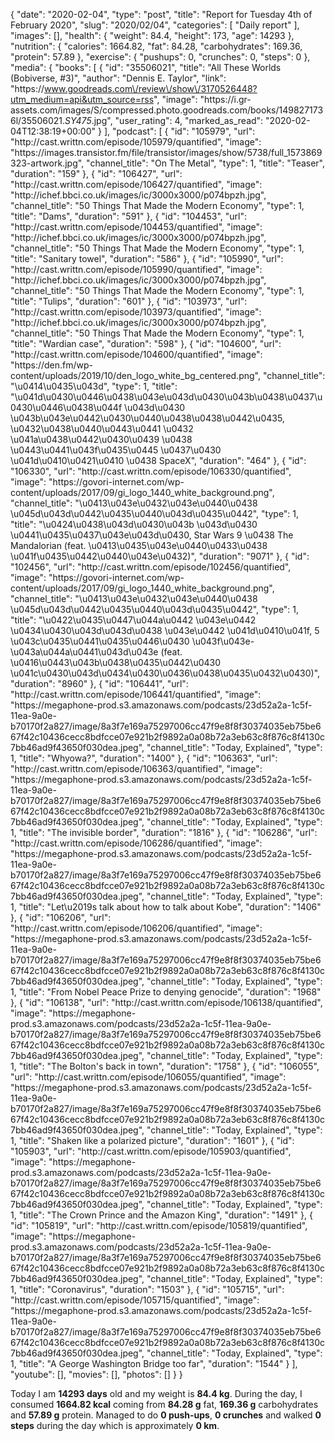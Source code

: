 {
    "date": "2020-02-04",
    "type": "post",
    "title": "Report for Tuesday 4th of February 2020",
    "slug": "2020\/02\/04",
    "categories": [
        "Daily report"
    ],
    "images": [],
    "health": {
        "weight": 84.4,
        "height": 173,
        "age": 14293
    },
    "nutrition": {
        "calories": 1664.82,
        "fat": 84.28,
        "carbohydrates": 169.36,
        "protein": 57.89
    },
    "exercise": {
        "pushups": 0,
        "crunches": 0,
        "steps": 0
    },
    "media": {
        "books": [
            {
                "id": "35506021",
                "title": "All These Worlds (Bobiverse, #3)",
                "author": "Dennis E. Taylor",
                "link": "https:\/\/www.goodreads.com\/review\/show\/3170526448?utm_medium=api&utm_source=rss",
                "image": "https:\/\/i.gr-assets.com\/images\/S\/compressed.photo.goodreads.com\/books\/1498271736l\/35506021._SY475_.jpg",
                "user_rating": 4,
                "marked_as_read": "2020-02-04T12:38:19+00:00"
            }
        ],
        "podcast": [
            {
                "id": "105979",
                "url": "http:\/\/cast.writtn.com\/episode\/105979\/quantified",
                "image": "https:\/\/images.transistor.fm\/file\/transistor\/images\/show\/5738\/full_1573869323-artwork.jpg",
                "channel_title": "On The Metal",
                "type": 1,
                "title": "Teaser",
                "duration": "159"
            },
            {
                "id": "106427",
                "url": "http:\/\/cast.writtn.com\/episode\/106427\/quantified",
                "image": "http:\/\/ichef.bbci.co.uk\/images\/ic\/3000x3000\/p074bpzh.jpg",
                "channel_title": "50 Things That Made the Modern Economy",
                "type": 1,
                "title": "Dams",
                "duration": "591"
            },
            {
                "id": "104453",
                "url": "http:\/\/cast.writtn.com\/episode\/104453\/quantified",
                "image": "http:\/\/ichef.bbci.co.uk\/images\/ic\/3000x3000\/p074bpzh.jpg",
                "channel_title": "50 Things That Made the Modern Economy",
                "type": 1,
                "title": "Sanitary towel",
                "duration": "586"
            },
            {
                "id": "105990",
                "url": "http:\/\/cast.writtn.com\/episode\/105990\/quantified",
                "image": "http:\/\/ichef.bbci.co.uk\/images\/ic\/3000x3000\/p074bpzh.jpg",
                "channel_title": "50 Things That Made the Modern Economy",
                "type": 1,
                "title": "Tulips",
                "duration": "601"
            },
            {
                "id": "103973",
                "url": "http:\/\/cast.writtn.com\/episode\/103973\/quantified",
                "image": "http:\/\/ichef.bbci.co.uk\/images\/ic\/3000x3000\/p074bpzh.jpg",
                "channel_title": "50 Things That Made the Modern Economy",
                "type": 1,
                "title": "Wardian case",
                "duration": "598"
            },
            {
                "id": "104600",
                "url": "http:\/\/cast.writtn.com\/episode\/104600\/quantified",
                "image": "https:\/\/den.fm\/wp-content\/uploads\/2019\/10\/den_logo_white_bg_centered.png",
                "channel_title": "\u0414\u0435\u043d",
                "type": 1,
                "title": "\u041d\u0430\u0446\u0438\u043e\u043d\u0430\u043b\u0438\u0437\u0430\u0446\u0438\u044f \u043d\u0430 \u043b\u043e\u0442\u0430\u0440\u0438\u0438\u0442\u0435, \u0432\u0438\u0440\u0443\u0441 \u0432 \u041a\u0438\u0442\u0430\u0439 \u0438 \u0443\u0441\u043f\u0435\u0445 \u0437\u0430 \u041d\u0410\u0421\u0410 \u0438 SpaceX",
                "duration": "464"
            },
            {
                "id": "106330",
                "url": "http:\/\/cast.writtn.com\/episode\/106330\/quantified",
                "image": "https:\/\/govori-internet.com\/wp-content\/uploads\/2017\/09\/gi_logo_1440_white_background.png",
                "channel_title": "\u0413\u043e\u0432\u043e\u0440\u0438 \u045d\u043d\u0442\u0435\u0440\u043d\u0435\u0442",
                "type": 1,
                "title": "\u0424\u0438\u043d\u0430\u043b \u043d\u0430 \u0441\u0435\u0437\u043e\u043d\u0430, Star Wars 9 \u0438 The Mandalorian (feat. \u0413\u0435\u043e\u0440\u0433\u0438 \u041f\u0435\u0442\u0440\u043e\u0432)",
                "duration": "9071"
            },
            {
                "id": "102456",
                "url": "http:\/\/cast.writtn.com\/episode\/102456\/quantified",
                "image": "https:\/\/govori-internet.com\/wp-content\/uploads\/2017\/09\/gi_logo_1440_white_background.png",
                "channel_title": "\u0413\u043e\u0432\u043e\u0440\u0438 \u045d\u043d\u0442\u0435\u0440\u043d\u0435\u0442",
                "type": 1,
                "title": "\u0422\u0435\u0447\u044a\u0442 \u043e\u0442 \u0434\u0430\u043d\u043d\u0438 \u043e\u0442 \u041d\u0410\u041f, 5 \u043c\u0435\u0441\u0435\u0446\u0430 \u043f\u043e-\u043a\u044a\u0441\u043d\u043e (feat. \u0416\u0443\u043b\u0438\u0435\u0442\u0430 \u041c\u0430\u043d\u0434\u0430\u0436\u0438\u0435\u0432\u0430)",
                "duration": "8960"
            },
            {
                "id": "106441",
                "url": "http:\/\/cast.writtn.com\/episode\/106441\/quantified",
                "image": "https:\/\/megaphone-prod.s3.amazonaws.com\/podcasts\/23d52a2a-1c5f-11ea-9a0e-b70170f2a827\/image\/8a3f7e169a75297006cc47f9e8f8f30374035eb75be667f42c10436cecc8bdfcce07e921b2f9892a0a08b72a3eb63c8f876c8f4130c7bb46ad9f43650f030dea.jpeg",
                "channel_title": "Today, Explained",
                "type": 1,
                "title": "Whyowa?",
                "duration": "1400"
            },
            {
                "id": "106363",
                "url": "http:\/\/cast.writtn.com\/episode\/106363\/quantified",
                "image": "https:\/\/megaphone-prod.s3.amazonaws.com\/podcasts\/23d52a2a-1c5f-11ea-9a0e-b70170f2a827\/image\/8a3f7e169a75297006cc47f9e8f8f30374035eb75be667f42c10436cecc8bdfcce07e921b2f9892a0a08b72a3eb63c8f876c8f4130c7bb46ad9f43650f030dea.jpeg",
                "channel_title": "Today, Explained",
                "type": 1,
                "title": "The invisible border",
                "duration": "1816"
            },
            {
                "id": "106286",
                "url": "http:\/\/cast.writtn.com\/episode\/106286\/quantified",
                "image": "https:\/\/megaphone-prod.s3.amazonaws.com\/podcasts\/23d52a2a-1c5f-11ea-9a0e-b70170f2a827\/image\/8a3f7e169a75297006cc47f9e8f8f30374035eb75be667f42c10436cecc8bdfcce07e921b2f9892a0a08b72a3eb63c8f876c8f4130c7bb46ad9f43650f030dea.jpeg",
                "channel_title": "Today, Explained",
                "type": 1,
                "title": "Let\u2019s talk about how to talk about Kobe",
                "duration": "1406"
            },
            {
                "id": "106206",
                "url": "http:\/\/cast.writtn.com\/episode\/106206\/quantified",
                "image": "https:\/\/megaphone-prod.s3.amazonaws.com\/podcasts\/23d52a2a-1c5f-11ea-9a0e-b70170f2a827\/image\/8a3f7e169a75297006cc47f9e8f8f30374035eb75be667f42c10436cecc8bdfcce07e921b2f9892a0a08b72a3eb63c8f876c8f4130c7bb46ad9f43650f030dea.jpeg",
                "channel_title": "Today, Explained",
                "type": 1,
                "title": "From Nobel Peace Prize to denying genocide",
                "duration": "1968"
            },
            {
                "id": "106138",
                "url": "http:\/\/cast.writtn.com\/episode\/106138\/quantified",
                "image": "https:\/\/megaphone-prod.s3.amazonaws.com\/podcasts\/23d52a2a-1c5f-11ea-9a0e-b70170f2a827\/image\/8a3f7e169a75297006cc47f9e8f8f30374035eb75be667f42c10436cecc8bdfcce07e921b2f9892a0a08b72a3eb63c8f876c8f4130c7bb46ad9f43650f030dea.jpeg",
                "channel_title": "Today, Explained",
                "type": 1,
                "title": "The Bolton's back in town",
                "duration": "1758"
            },
            {
                "id": "106055",
                "url": "http:\/\/cast.writtn.com\/episode\/106055\/quantified",
                "image": "https:\/\/megaphone-prod.s3.amazonaws.com\/podcasts\/23d52a2a-1c5f-11ea-9a0e-b70170f2a827\/image\/8a3f7e169a75297006cc47f9e8f8f30374035eb75be667f42c10436cecc8bdfcce07e921b2f9892a0a08b72a3eb63c8f876c8f4130c7bb46ad9f43650f030dea.jpeg",
                "channel_title": "Today, Explained",
                "type": 1,
                "title": "Shaken like a polarized picture",
                "duration": "1601"
            },
            {
                "id": "105903",
                "url": "http:\/\/cast.writtn.com\/episode\/105903\/quantified",
                "image": "https:\/\/megaphone-prod.s3.amazonaws.com\/podcasts\/23d52a2a-1c5f-11ea-9a0e-b70170f2a827\/image\/8a3f7e169a75297006cc47f9e8f8f30374035eb75be667f42c10436cecc8bdfcce07e921b2f9892a0a08b72a3eb63c8f876c8f4130c7bb46ad9f43650f030dea.jpeg",
                "channel_title": "Today, Explained",
                "type": 1,
                "title": "The Crown Prince and the Amazon King",
                "duration": "1491"
            },
            {
                "id": "105819",
                "url": "http:\/\/cast.writtn.com\/episode\/105819\/quantified",
                "image": "https:\/\/megaphone-prod.s3.amazonaws.com\/podcasts\/23d52a2a-1c5f-11ea-9a0e-b70170f2a827\/image\/8a3f7e169a75297006cc47f9e8f8f30374035eb75be667f42c10436cecc8bdfcce07e921b2f9892a0a08b72a3eb63c8f876c8f4130c7bb46ad9f43650f030dea.jpeg",
                "channel_title": "Today, Explained",
                "type": 1,
                "title": "Coronavirus",
                "duration": "1503"
            },
            {
                "id": "105715",
                "url": "http:\/\/cast.writtn.com\/episode\/105715\/quantified",
                "image": "https:\/\/megaphone-prod.s3.amazonaws.com\/podcasts\/23d52a2a-1c5f-11ea-9a0e-b70170f2a827\/image\/8a3f7e169a75297006cc47f9e8f8f30374035eb75be667f42c10436cecc8bdfcce07e921b2f9892a0a08b72a3eb63c8f876c8f4130c7bb46ad9f43650f030dea.jpeg",
                "channel_title": "Today, Explained",
                "type": 1,
                "title": "A George Washington Bridge too far",
                "duration": "1544"
            }
        ],
        "youtube": [],
        "movies": [],
        "photos": []
    }
}

Today I am <strong>14293 days</strong> old and my weight is <strong>84.4 kg</strong>. During the day, I consumed <strong>1664.82 kcal</strong> coming from <strong>84.28 g</strong> fat, <strong>169.36 g</strong> carbohydrates and <strong>57.89 g</strong> protein. Managed to do <strong>0 push-ups</strong>, <strong>0 crunches</strong> and walked <strong>0 steps</strong> during the day which is approximately <strong>0 km</strong>.